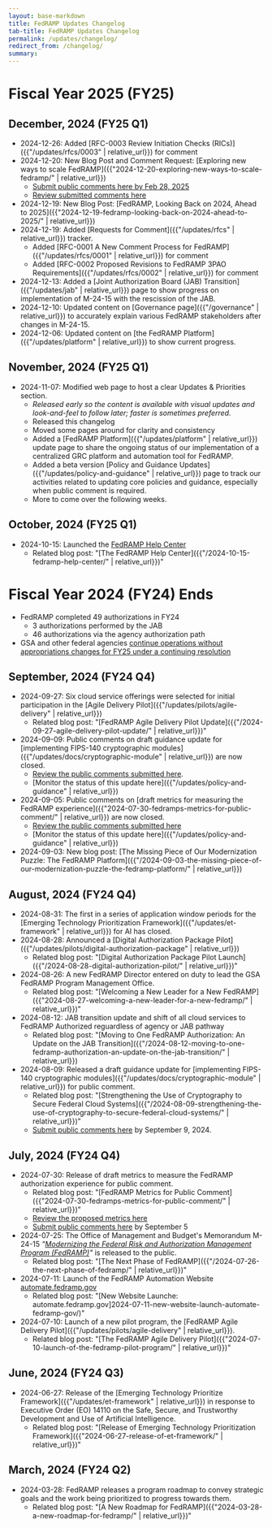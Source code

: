 ```yaml
---
layout: base-markdown
title: FedRAMP Updates Changelog
tab-title: FedRAMP Updates Changelog
permalink: /updates/changelog/
redirect_from: /changelog/
summary:
---
```


# Fiscal Year 2025 (FY25)

## December, 2024 (FY25 Q1)

- 2024-12-26: Added [RFC-0003 Review Initiation Checks
  (RICs)]({{"/updates/rfcs/0003" | relative_url}}) for comment
- 2024-12-20: New Blog Post and Comment Request: [Exploring new ways to scale
  FedRAMP]({{"2024-12-20-exploring-new-ways-to-scale-fedramp/" | relative_url}})
  - [Submit public comments here by Feb 28, 2025](https://app.smartsheetgov.com/b/form/6aaf70211bb9471fad1de6048aaeda53)
  - [Review submitted comments here](https://app.smartsheetgov.com/b/publish?EQBCT=da8dd7d08d714e339942a2fe4332d8a8)
- 2024-12-19: New Blog Post: [FedRAMP, Looking Back on 2024, Ahead to
  2025]({{"2024-12-19-fedramp-looking-back-on-2024-ahead-to-2025/" | relative_url}})
- 2024-12-19: Added [Requests for Comment]({{"/updates/rfcs" | relative_url}})
  tracker.
  - Added [RFC-0001 A New Comment Process for
    FedRAMP]({{"/updates/rfcs/0001" | relative_url}}) for comment
  - Added [RFC-0002 Proposed Revisions to FedRAMP 3PAO
    Requirements]({{"/updates/rfcs/0002" | relative_url}}) for comment
- 2024-12-13: Added a [Joint Authorization Board (JAB)
  Transition]({{"/updates/jab" | relative_url}}) page to show progress on
  implementation of M-24-15 with the rescission of the JAB.
- 2024-12-10: Updated content on [Governance
  page]({{"/governance" | relative_url}}) to accurately explain various FedRAMP
  stakeholders after changes in M-24-15.
- 2024-12-06: Updated content on [the FedRAMP
  Platform]({{"/updates/platform" | relative_url}}) to show current progress.

## November, 2024 (FY25 Q1)

- 2024-11-07: Modified web page to host a clear Updates & Priorities section.
  - _Released early so the content is available with visual updates and
    look-and-feel to follow later; faster is sometimes preferred._
  - Released this changelog
  - Moved some pages around for clarity and consistency
  - Added a [FedRAMP Platform]({{"/updates/platform" | relative_url}}) update
    page to share the ongoing status of our implementation of a centralized GRC
    platform and automation tool for FedRAMP.
  - Added a beta version [Policy and Guidance
    Updates]({{"/updates/policy-and-guidance" | relative_url}}) page to track
    our activities related to updating core policies and guidance, especially
    when public comment is required.
  - More to come over the following weeks.

## October, 2024 (FY25 Q1)

- 2024-10-15: Launched the [FedRAMP Help Center](https://help.fedramp.gov)
  - Related blog post: "[The FedRAMP Help
    Center]({{"/2024-10-15-fedramp-help-center/" | relative_url}})"

# Fiscal Year 2024 (FY24) Ends

- FedRAMP completed 49 authorizations in FY24
  - 3 authorizations performed by the JAB
  - 46 authorizations via the agency authorization path
- GSA and other federal agencies
  [continue operations without appropriations changes for FY25 under a continuing resolution](https://www.whitehouse.gov/briefing-room/legislation/2024/09/26/press-release-bill-signed-h-r-9747/)

## September, 2024 (FY24 Q4)

- 2024-09-27: Six cloud service offerings were selected for initial
  participation in the [Agile Delivery
  Pilot]({{"/updates/pilots/agile-delivery" | relative_url}})
  - Related blog post: "[FedRAMP Agile Delivery Pilot
    Update]({{"/2024-09-27-agile-delivery-pilot-update/" | relative_url}})"
- 2024-09-09: Public comments on draft guidance update for [implementing
  FIPS-140 cryptographic
  modules]({{"/updates/docs/cryptographic-module" | relative_url}}) are now
  closed.
  - [Review the public comments submitted here](https://app.smartsheetgov.com/b/publish?EQBCT=be27aa7ed4404614a448e51112f28469).
  - [Monitor the status of this update
    here]({{"/updates/policy-and-guidance" | relative_url}})
- 2024-09-05: Public comments on [draft metrics for measuring the FedRAMP
  experience]({{"2024-07-30-fedramps-metrics-for-public-comment/" | relative_url}})
  are now closed.
  - [Review the public comments submitted here](https://app.smartsheetgov.com/b/publish?EQBCT=2d86a23838f2450b97ee4d38424418e3)
  - [Monitor the status of this update
    here]({{"/updates/policy-and-guidance" | relative_url}})
- 2024-09-03: New blog post: [The Missing Piece of Our Modernization Puzzle: The
  FedRAMP
  Platform]({{"/2024-09-03-the-missing-piece-of-our-modernization-puzzle-the-fedramp-platform/" | relative_url}})

## August, 2024 (FY24 Q4)

- 2024-08-31: The first in a series of application window periods for the
  [Emerging Technology Prioritization
  Framework]({{"/updates/et-framework" | relative_url}}) for AI has closed.
- 2024-08-28: Announced a [Digital Authorization Package
  Pilot]({{"/updates/pilots/digital-authorization-package" | relative_url}})
  - Related blog post: "[Digital Authorization Package Pilot
    Launch]({{"/2024-08-28-digital-authorization-pilot/" | relative_url}})"
- 2024-08-26: A new FedRAMP Director entered on duty to lead the GSA FedRAMP
  Program Management Office.
  - Related blog post: "[Welcoming a New Leader for a New
    FedRAMP]({{"2024-08-27-welcoming-a-new-leader-for-a-new-fedramp/" | relative_url}})"
- 2024-08-12: JAB transition update and shift of all cloud services to FedRAMP
  Authorized reguardless of agency or JAB pathway
  - Related blog post: "[Moving to One FedRAMP Authorization: An Update on the
    JAB
    Transition]({{"/2024-08-12-moving-to-one-fedramp-authorization-an-update-on-the-jab-transition/" | relative_url}})
- 2024-08-09: Released a draft guidance update for [implementing FIPS-140
  cryptographic
  modules]({{"/updates/docs/cryptographic-module" | relative_url}}) for public
  comment.
  - Related blog post: "[Strengthening the Use of Cryptography to Secure Federal
    Cloud
    Systems]({{"/2024-08-09-strengthening-the-use-of-cryptography-to-secure-federal-cloud-systems/" | relative_url}})"
  - [Submit public comments here](https://app.smartsheetgov.com/b/form/f9d1986f7c9243c39432f54cd1be0cfc)
    by September 9, 2024.

## July, 2024 (FY24 Q4)

- 2024-07-30: Release of draft metrics to measure the FedRAMP authorization
  experience for public comment.
  - Related blog post: "[FedRAMP Metrics for Public
    Comment]({{"2024-07-30-fedramps-metrics-for-public-comment/" | relative_url}})"
  - [Review the proposed metrics here](https://publish.smartsheetgov.com/d242efc37a9d49b099de97e82913454e)
  - [Submit public comments here](https://app.smartsheetgov.com/b/form/3f17415b268a4eb083bb4e1c2098d8fd)
    by September 5
- 2024-07-25: The Office of Management and Budget's Memorandum M-24-15
  _"[Modernizing the Federal Risk and Authorization Management Program (FedRAMP)](https://www.whitehouse.gov/wp-content/uploads/2024/07/M-24-15-Modernizing-the-Federal-Risk-and-Authorization-Management-Program.pdf)"_
  is released to the public.
  - Related blog post: "[The Next Phase of
    FedRAMP]({{"/2024-07-26-the-next-phase-of-fedramp/" | relative_url}})"
- 2024-07-11: Launch of the FedRAMP Automation Website
  [automate.fedramp.gov](https://automate.fedramp.gov)
  - Related blog post: "[New Website Launche:
    automate.fedramp.gov]2024-07-11-new-website-launch-automate-fedramp-gov/)"
- 2024-07-10: Launch of a new pilot program, the [FedRAMP Agile Delivery
  Pilot]({{"/updates/pilots/agile-delivery" | relative_url}}).
  - Related blog post: "[The FedRAMP Agile Delivery
    Pilot]({{"2024-07-10-launch-of-the-fedramp-pilot-program/" | relative_url}})"

## June, 2024 (FY24 Q3)

- 2024-06-27: Release of the [Emerging Technology Prioritize
  Framework]({{"/updates/et-framework" | relative_url}}) in response to
  Executive Order (EO) 14110 on the Safe, Secure, and Trustworthy Development
  and Use of Artificial Intelligence.
  - Related blog post: "[Release of Emerging Technology Prioritization
    Framework]({{"2024-06-27-release-of-et-framework/" | relative_url}})"

## March, 2024 (FY24 Q2)

- 2024-03-28: FedRAMP releases a program roadmap to convey strategic goals and
  the work being prioritized to progress towards them.
  - Related blog post: "[A New Roadmap for
    FedRAMP]({{"2024-03-28-a-new-roadmap-for-fedramp/" | relative_url}})"

